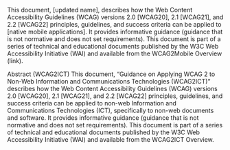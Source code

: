 This document, [updated name], describes how the Web Content Accessibility Guidelines (WCAG) versions 2.0 [WCAG20], 2.1 [WCAG21], and 2.2 [WCAG22] principles, guidelines, and success criteria can be applied to [native mobile applications]. It provides informative guidance (guidance that is not normative and does not set requirements).
This document is part of a series of technical and educational documents published by the W3C Web Accessibility Initiative (WAI) and available from the WCAG2Mobile Overview (link).

Abstract (WCAG2ICT)
This document, “Guidance on Applying WCAG 2 to Non-Web Information and Communications Technologies (WCAG2ICT)” describes how the Web Content Accessibility Guidelines (WCAG) versions 2.0 [WCAG20], 2.1 [WCAG21], and 2.2 [WCAG22] principles, guidelines, and success criteria can be applied to non-web Information and Communications Technologies (ICT), specifically to non-web documents and software. It provides informative guidance (guidance that is not normative and does not set requirements).
This document is part of a series of technical and educational documents published by the W3C Web Accessibility Initiative (WAI) and available from the WCAG2ICT Overview.
